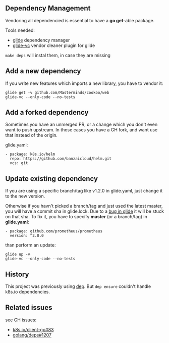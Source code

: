 ## Dependency Management

Vendoring all dependencied is essential to have a **go get**-able package.

Tools needed:

- [glide](github.com/Masterminds/glide) dependency manager
- [glide-vc](github.com/sgotti/glide-vc) vendor cleaner plugin for glide

`make deps` will instal them, in case they are missing

## Add a new dependency

If you write new features which imports a new library, you have to vendor it:
```
glide get -v github.com/Masterminds/cookoo/web
glide-vc --only-code --no-tests
```

## Add a forked dependency

Sometimes you have an unmerged PR, or a change which you don't even want to push upstream.
In those cases you have a GH fork, and want use that instead of the origin.

glide.yaml:
```
- package: k8s.io/helm
  repo: https://github.com/banzaicloud/helm.git
  vcs: git
```

## Update existing dependency

If you are using a specific branch/tag like v1.2.0 in glide.yaml, just change it to the 
new version.

Otherwise if you havn't picked a branch/tag and just used the latest master, you will
have a commit sha in glide.lock. Due to a [bug in glide](https://github.com/Masterminds/glide/issues/592)
it will be stuck on that sha.
To fix it, you have to specify **master** (or a branch/tag) in **glide.yaml**:
```
- package: github.com/prometheus/prometheus
  version: ^2.0.0
```

than perform an update:

```
glide up -v
glide-vc --only-code --no-tests
```

## History

This project was previously using [dep](https://github.com/golang/dep). But `dep ensure`
couldn't handle k8s.io dependencies.

## Related issues

see GH issues:

- [k8s.io/client-go#83](https://github.com/kubernetes/client-go/issues/83)
- [golang/deps#1207](https://github.com/golang/dep/issues/1207)
